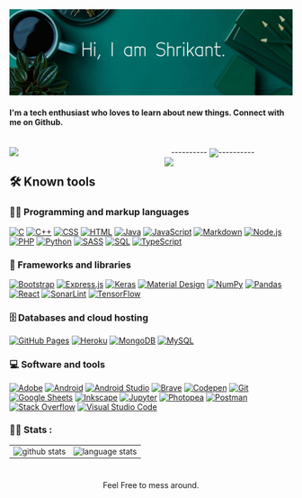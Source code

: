 <img align='justify' src='/GitHub_Header.jpeg' title="header">
<!-- You can create your own header images using Canva, it has a lot of templates. If you do, use the following link https://www.canva.com/join/celeriac-tread-jellyfish -->

#### I'm a tech enthusiast who loves to learn about new things. Connect with me on Github.
<br>
<!-- 
<img align='left' src="https://github-readme-stats.vercel.app/api/top-langs/?username=Strixv54&layout=compact&count_private=true&show_icons=true&theme=tokyonight&langs_count=6&hide_border=true" alt="language stats" title="language stats"/> -->
<div align='center'>
<img align='left' src='https://media.giphy.com/media/TvLuZ00OIADoQ/giphy.gif' width="220">----------
<img align='center' src='https://media.giphy.com/media/bGgsc5mWoryfgKBx1u/giphy.gif' width="165">----------
<img align='right' src='https://media.giphy.com/media/bcKmIWkUMCjVm/giphy.gif' width="228">
</div>

## 🛠️ Known tools

### 👨‍💻 Programming and markup languages

<p>
<!--     <a href="https://github.com/search?q=user%3ADenverCoder1+language%3Aassembly"><img alt="MIPS Assembly" src="https://custom-icon-badges.herokuapp.com/badge/Assembly-525252.svg?logo=asm-hex&logoColor=white"></a> -->
<!--     <a href="https://github.com/search?q=user%3ADenverCoder1+language%3Abash"><img alt="Bash" src="https://img.shields.io/badge/Bash-121011.svg?logo=gnu-bash&logoColor=white"></a> -->
    <a href="https://github.com/search?q=user%3ADenverCoder1+language%3Ac"><img alt="C" src="https://custom-icon-badges.herokuapp.com/badge/C-03599C.svg?logo=c-in-hexagon&logoColor=white"></a>
    <a href="https://github.com/search?q=user%3ADenverCoder1+language%3Acpp"><img alt="C++" src="https://custom-icon-badges.herokuapp.com/badge/C++-9C033A.svg?logo=cpp2&logoColor=white"></a>
<!--     <a href="https://github.com/search?q=user%3ADenverCoder1+language%3Acsharp"><img alt="C#" src="https://custom-icon-badges.herokuapp.com/badge/C%23-68217A.svg?logo=cs2&logoColor=white"></a> -->
<!--     <a href="https://github.com/search?q=user%3ADenverCoder1+language%3Aceylon"><img alt="Ceylon" src="https://custom-icon-badges.herokuapp.com/badge/Ceylon-E39842.svg?logo=ceylon&logoColor=white"></a> -->
    <a href="https://github.com/search?q=user%3ADenverCoder1+language%3Acss"><img alt="CSS" src="https://img.shields.io/badge/CSS-1572B6.svg?logo=css3&logoColor=white"></a>
<!--     <a href="https://github.com/search?q=user%3ADenverCoder1+language%3Adart"><img alt="Dart" src="https://img.shields.io/badge/Dart-15A6C4.svg?logo=dart&logoColor=white"></a> -->
<!--     <a href="https://github.com/search?q=user%3ADenverCoder1+language%3Ags"><img alt="Google Apps Script" src="https://custom-icon-badges.herokuapp.com/badge/Google%20Apps%20Script-02569B.svg?logo=color-swatch&logoColor=white"></a> -->
    <a href="https://github.com/search?q=user%3ADenverCoder1+language%3Ahtml"><img alt="HTML" src="https://img.shields.io/badge/HTML-E34F26.svg?logo=html5&logoColor=white"></a>
    <a href="https://github.com/search?q=user%3ADenverCoder1+language%3Ajava"><img alt="Java" src="https://img.shields.io/badge/Java-007396.svg?logo=java&logoColor=white"></a>
    <a href="https://github.com/search?q=user%3ADenverCoder1+language%3Ajavascript"><img alt="JavaScript" src="https://img.shields.io/badge/JavaScript-F7DF1E.svg?logo=javascript&logoColor=black"></a>
<!--     <a href="https://github.com/search?q=user%3ADenverCoder1+language%3Akotlin"><img alt="Kotlin" src="https://img.shields.io/badge/Kotlin-0095D5.svg?logo=Kotlin&logoColor=white"></a> -->
<!--     <a href="https://github.com/search?q=user%3ADenverCoder1+language%3Atex"><img alt="LaTeX" src="https://img.shields.io/badge/LaTeX-008080.svg?logo=LaTeX&logoColor=white"></a> -->
    <a href="https://github.com/search?q=user%3ADenverCoder1+language%3Amarkdown"><img alt="Markdown" src="https://img.shields.io/badge/Markdown-000000.svg?logo=markdown&logoColor=white"></a>
    <a href="https://github.com/search?q=user%3ADenverCoder1+language%3Ajavascript"><img alt="Node.js" src="https://img.shields.io/badge/Node.js-43853D.svg?logo=node.js&logoColor=white"></a>
    <a href="https://github.com/search?q=user%3ADenverCoder1+language%3Aphp"><img alt="PHP" src="https://img.shields.io/badge/PHP-777BB4.svg?logo=php&logoColor=white"></a>
<!--     <a href="https://github.com/search?q=user%3ADenverCoder1+language%3Aprolog"><img alt="Prolog" src="https://custom-icon-badges.herokuapp.com/badge/Prolog-E61B23.svg?logo=swi-prolog&logoColor=white"></a> -->
    <a href="https://github.com/search?q=user%3ADenverCoder1+language%3Apython"><img alt="Python" src="https://img.shields.io/badge/Python-14354C.svg?logo=python&logoColor=white"></a>
<!--     <a href="https://github.com/search?q=user%3ADenverCoder1+language%3Ar"><img alt="R" src="https://img.shields.io/badge/R-276DC3.svg?logo=r&logoColor=white"></a> -->
<!--     <a href="https://github.com/search?q=user%3ADenverCoder1+language%3Arst"><img alt="Restructured Text" src="https://img.shields.io/badge/Restructured Text-3a4148.svg?logo=readthedocs&logoColor=white"></a> -->
<!--     <a href="https://github.com/search?q=user%3ADenverCoder1+language%3Aruby"><img alt="Ruby" src="https://img.shields.io/badge/Ruby-CC342D.svg?logo=ruby&logoColor=white"></a> -->
    <a href="https://github.com/search?q=user%3ADenverCoder1+language%3Asass"><img alt="SASS" src="https://img.shields.io/badge/Sass-hotpink.svg?logo=SASS&logoColor=white"></a>
<!--     <a href="https://github.com/search?q=user%3ADenverCoder1+language%3Ascratch"><img alt="Scratch" src="https://img.shields.io/badge/Scratch-4D97FF.svg?logo=scratch&logoColor=white"></a> -->
    <a href="https://github.com/search?q=user%3ADenverCoder1+language%3Asql"><img alt="SQL" src="https://custom-icon-badges.herokuapp.com/badge/SQL-025E8C.svg?logo=database&logoColor=white"></a>
<!--     <a href="https://github.com/search?q=user%3ADenverCoder1+language%3Asvg"><img alt="SVG+XML" src="https://img.shields.io/badge/SVG%2BXML-e0982c.svg?logo=svg&logoColor=white"></a> -->
    <a href="https://github.com/search?q=user%3ADenverCoder1+language%3AtypeScript"><img alt="TypeScript" src="https://img.shields.io/badge/TypeScript-007ACC.svg?logo=typescript&logoColor=white"></a>
</p>

### 🧰 Frameworks and libraries

<p>
<!--     <a href="#"><img alt="Arduino" src="https://img.shields.io/badge/-Arduino-00979D?logo=Arduino&logoColor=white"></a> -->
<!--     <a href="#"><img alt="BlissfulJS" src="https://custom-icon-badges.herokuapp.com/badge/Bliss.js-3dacc2.svg?logo=bliss&logoColor=white"></a> -->
    <a href="#"><img alt="Bootstrap" src="https://img.shields.io/badge/Bootstrap-7952B3.svg?logo=bootstrap&logoColor=white"></a>
<!--     <a href="#"><img alt="Cordova" src="https://img.shields.io/badge/-Cordova-E8E8E8?logo=apache-cordova&logoColor=black"></a> -->
<!--     <a href="#"><img alt="Electron" src="https://img.shields.io/badge/Electron-20232e.svg?logo=electron&logoColor=white"></a> -->
    <a href="#"><img alt="Express.js" src="https://img.shields.io/badge/Express.js-404d59.svg?logo=express&logoColor=white"></a>
<!--     <a href="#"><img alt="Flutter" src="https://img.shields.io/badge/Flutter-02569B.svg?logo=flutter&logoColor=white"></a> -->
<!--     <a href="#"><img alt="GitHub Actions" src="https://img.shields.io/badge/GitHub%20Actions-2671E5.svg?logo=github%20actions&logoColor=white"></a> -->
<!--     <a href="#"><img alt="Jest" src="https://img.shields.io/badge/Jest-C21325.svg?logo=jest&logoColor=white"></a> -->
<!--     <a href="#"><img alt="JUnit" src="https://custom-icon-badges.herokuapp.com/badge/JUnit-25A162.svg?logo=check-circle&logoColor=white"></a> -->
    <a href="#"><img alt="Keras" src="https://img.shields.io/badge/Keras-D00000.svg?logo=Keras&logoColor=white"></a>
    <a href="#"><img alt="Material Design" src="https://img.shields.io/badge/Material%20Design-0081CB.svg?logo=material-design&logoColor=white"></a>
<!--     <a href="#"><img alt="Symfony" src="https://custom-icon-badges.herokuapp.com/badge/Nextcord-0d1620.svg?logo=nextcord"></a> -->
    <a href="#"><img alt="NumPy" src="https://img.shields.io/badge/Numpy-013243.svg?logo=numpy&logoColor=white"></a>
    <a href="#"><img alt="Pandas" src="https://img.shields.io/badge/Pandas-150458.svg?logo=pandas&logoColor=white"></a>
<!--     <a href="#"><img alt="PHPUnit" src="https://custom-icon-badges.herokuapp.com/badge/PHPUnit-366488.svg?logo=test-tube&logoColor=white"></a> -->
<!--     <a href="#"><img alt="Pytest" src="https://img.shields.io/badge/Pytest-0A9EDC.svg?logo=pytest&logoColor=white"></a> -->
    <a href="#"><img alt="React" src="https://img.shields.io/badge/React-20232a.svg?logo=react&logoColor=%2361DAFB"></a>
<!--     <a href="#"><img alt="Symfony" src="https://custom-icon-badges.herokuapp.com/badge/Slim-74a045.svg?logo=slim-php"></a> -->
    <a href="#"><img alt="SonarLint" src="https://img.shields.io/badge/-SonarLint-CB2029?logo=sonarlint&logoColor=white"></a>
<!--     <a href="#"><img alt="Symfony" src="https://img.shields.io/badge/Symfony-111111.svg?logo=symfony&logoColor=white"></a> -->
<!--     <a href="#"><img alt="SymPy" src="https://img.shields.io/badge/Sympy-3B5526.svg?logo=sympy&logoColor=white"></a> -->
    <a href="#"><img alt="TensorFlow" src="https://img.shields.io/badge/TensorFlow-FF6F00.svg?logo=TensorFlow&logoColor=white"></a>
<!--     <a href="#"><img alt="Wordpress" src="https://img.shields.io/badge/Wordpress-21759B?logo=wordpress&logoColor=white"></a> -->
<!--     <a href="#"><img alt="WPF (.Net)" src="https://img.shields.io/badge/WPF-5C2D91?logo=.net&logoColor=white"></a> -->
</p>

### 🗄️ Databases and cloud hosting

<p>
    <a href="#"><img alt="GitHub Pages" src="https://img.shields.io/badge/GitHub%20Pages-327FC7.svg?logo=github&logoColor=white"></a>
    <a href="#"><img alt="Heroku" src="https://img.shields.io/badge/Heroku-430098.svg?logo=heroku&logoColor=white"></a>
    <a href="#"><img alt="MongoDB" src ="https://img.shields.io/badge/MongoDB-4ea94b.svg?logo=mongodb&logoColor=white"></a>
    <a href="#"><img alt="MySQL" src="https://img.shields.io/badge/MySQL-00f.svg?logo=mysql&logoColor=white"></a>
<!--     <a href="#"><img alt="Notion" src="https://img.shields.io/badge/Notion-010101.svg?logo=notion&logoColor=white"></a> -->
<!--     <a href="#"><img alt="Oracle" src ="https://img.shields.io/badge/Oracle-F00000.svg?logo=oracle&logoColor=white"></a> -->
<!--     <a href="#"><img alt="PostgreSQL" src ="https://img.shields.io/badge/PostgreSQL-316192.svg?logo=postgresql&logoColor=white"></a> -->
<!--     <a href="#"><img alt="Repl.it" src="https://img.shields.io/badge/Repl.it-0D101E.svg?logo=Replit&logoColor=white"></a> -->
<!--     <a href="#"><img alt="SQLite" src ="https://img.shields.io/badge/SQLite-07405e.svg?logo=sqlite&logoColor=white"></a> -->
<!--     <a href="#"><img alt="Vercel" src="https://img.shields.io/badge/Vercel-000000.svg?logo=vercel&logoColor=white"></a> -->
</p>

### 💻 Software and tools

<p>
    <a href="#"><img alt="Adobe" src="https://img.shields.io/badge/Adobe-FF0000.svg?logo=adobe&logoColor=white"></a>
    <a href="#"><img alt="Android" src="https://img.shields.io/badge/Android-3DDC84?logo=android&logoColor=white"></a>
    <a href="#"><img alt="Android Studio" src="https://img.shields.io/badge/Android%20Studio-008678.svg?logo=android-studio&logoColor=white"></a>
<!--     <a href="#"><img alt="Arch Linux" src="https://img.shields.io/badge/Arch%20Linux-1793D1.svg?logo=arch-linux&logoColor=white"></a> -->
<!--     <a href="#"><img alt="Audacity" src="https://img.shields.io/badge/-Audacity-0000CC?logo=audacity&logoColor=white"></a> -->
<!--     <a href="#"><img alt="Bitwarden" src="https://img.shields.io/badge/-Bitwarden-175DDC?logo=bitwarden&logoColor=white"></a> -->
    <a href="#"><img alt="Brave" src="https://img.shields.io/badge/-Brave-FB542B?logo=brave&logoColor=white"></a>
    <a href="#"><img alt="Codepen" src="https://img.shields.io/badge/Codepen-000000.svg?logo=codepen&logoColor=white"></a>
<!--     <a href="#"><img alt="Construct 3" src="https://img.shields.io/badge/Construct%203-00b56a.svg?logo=construct-3&logoColor=white"></a> -->
<!--     <a href="#"><img alt="Dark Reader" src="https://img.shields.io/badge/-Dark%20Reader-141E24?logo=dark-reader&logoColor=white"></a> -->
    <a href="#"><img alt="Git" src="https://img.shields.io/badge/Git-F05033.svg?logo=git&logoColor=white"></a>
    <a href="#"><img alt="Google Sheets" src="https://img.shields.io/badge/Google%20Sheets-34A853.svg?logo=google%20sheets&logoColor=white"></a>
    <a href="#"><img alt="Inkscape" src="https://img.shields.io/badge/Inkscape-000000?logo=Inkscape&logoColor=white"></a>
    <a href="#"><img alt="Jupyter" src="https://img.shields.io/badge/Jupyter-F37626.svg?logo=Jupyter&logoColor=white"></a>
<!--     <a href="#"><img alt="Mathematica" src="https://img.shields.io/badge/Mathematica-DD1100.svg?logo=wolfram-mathematica&logoColor=white"></a> -->
<!--     <a href="#"><img alt="OBS Studio" src="https://img.shields.io/badge/-OBS%20Studio-302E31?logo=obs-studio&logoColor=white"></a> -->
    <a href="#"><img alt="Photopea" src="https://img.shields.io/badge/Photopea-18A497?logo=photopea&logoColor=white"></a>
    <a href="#"><img alt="Postman" src="https://img.shields.io/badge/Postman-FF6C37?logo=postman&logoColor=white"></a>
    <a href="#"><img alt="Stack Overflow" src="https://img.shields.io/badge/-Stack%20Overflow-FE7A16?logo=stack-overflow&logoColor=white"></a>
    <a href="#"><img alt="Visual Studio Code" src="https://img.shields.io/badge/Visual%20Studio%20Code-0078d7.svg?logo=visual-studio-code&logoColor=white"></a>
</p>


<!-- 
[![Linkedin Badge](https://img.shields.io/badge/-JayrajRoshan-blue?style=flat-square&logo=Linkedin&logoColor=white&link=https://www.linkedin.com/in/shrikant/)](https://www.linkedin.com/in/none/)
[![Instagram Badge](https://img.shields.io/badge/-roshanjayraj-e4605f?style=flat-square&logo=Instagram&logoColor=white&link=https://www.instagram.com/shrikant/)](https://www.instagram.com/none/)
[![Website Badge](https://img.shields.io/badge/-jayraj.co.in-e34f26?style=flat-square&logo=HTML5&logoColor=white&link=https://strixv54.netlify.com/)](https://strixv54.netlify.com/)
[![Gmail Badge](https://img.shields.io/badge/-mail@jayraj.co.in-d14836?style=flat-square&logo=Gmail&logoColor=white&link=mailto:shrikantvk54)](mailto:none) -->

<!-- ## ⚡ Tech Area:
- C++, Java, Python 
- Web Development -->

### 👨‍💻 Stats :

<!-- I am a Software Engineer <img src="https://media.giphy.com/media/WUlplcMpOCEmTGBtBW/giphy.gif" width="30"> from India.

- :telescope: I’m working as a Software Engineer and contributing to frontend and backend for building web applications.

- :seedling: Exploring Technical Content Writing.

- :zap: In my free time, I solve problems on GeeksforGeeks and read tech articles.

- :mailbox:How to reach me: [![Linkedin Badge](https://img.shields.io/badge/-kakbar-blue?style=flat&logo=Linkedin&logoColor=white)](your-linkedin-url) -->

 <table cellpadding="0%" cellspacing="0%" border="0" align="center">
    <tr cellpadding="0%" cellspacing="0%" border="0">
        <td cellpadding="0%" cellspacing="0%" border="0" style="border-collapse:collapse;border:none" align="justify"><div align="center"><img src="https://github-readme-stats.vercel.app/api?username=Strixv54&count_private=true&show_icons=true&theme=tokyonight&hide_border=true" alt="github stats" title="Github Stats"/><br />
        </div>
        <td cellpadding="0%" cellspacing="0%" border="0" style="border-collapse:collapse;border:none" align="justify"><div align="center">
        <img src="https://github-readme-stats.vercel.app/api/top-langs/?username=Strixv54&layout=compact&count_private=true&show_icons=true&theme=tokyonight&langs_count=6&hide_border=true" alt="language stats" title="language stats"/>
        </div>
        </td>
    </tr>
<!--     <tr>
        <td colspan="2">
            <span>Currently Working On : <strong>Completing Graduation</strong>
        </td>
    </tr> -->
</table>


<!-- <table cellpadding="0%" cellspacing="0%" border="0" align="center">
    <tr cellpadding="0%" cellspacing="0%" border="0">
        <td cellpadding="0%" cellspacing="0%" border="0" style="border-collapse:collapse;border:none" align="center">
        <img style="border-radius:50%" src="/comp.png" title="Shrikant" height="300"/>
        </td>
        <td cellpadding="0%" cellspacing="0%" border="0" style="border-collapse:collapse;border:none;width:100%" align="justify">
        <p>Software Engineer | Designer | Developer </p>
        <p></p>
        <p>Feel Free to mess around.</p>
        <p>Student</p>
        </td>
    </tr>
</table> -->

# 
<div align="center">
Feel Free to mess around.
</div>

<!-- ------------ -->

